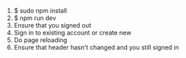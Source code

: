 1. $ sudo npm install
2. $ npm run dev
3. Ensure that you signed out  
4. Sign in to existing account or create new 
5. Do page reloading 
6. Ensure that header hasn't changed and you still signed in
